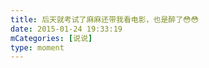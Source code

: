 ```yaml
---
title: 后天就考试了麻麻还带我看电影，也是醉了😳😳
date: 2015-01-24 19:33:19
mCategories: [说说]
type: moment
---
```


<div id="pics-20150124193319"></div>

<script src="/lib/moment/pics.js"></script>
<script>
var data = [
    {"link": "2015-01-24_000000.webp", "type": "shuoshuo"},
    {"link": "2015-01-24_000001.webp", "type": "shuoshuo"},
    {"link": "2015-01-24_000002.webp", "type": "shuoshuo"}
];
picsRender(data, "pics-20150124193319");
</script>
